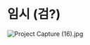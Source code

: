 # 임시 (검?)

![Project Capture (16).jpg](%E1%84%8B%E1%85%B5%E1%86%B7%E1%84%89%E1%85%B5%20(%E1%84%80%E1%85%A5%E1%86%B7%20)%201d8bffe816c04102b061630bc642ff98/Project_Capture_(16).jpg)